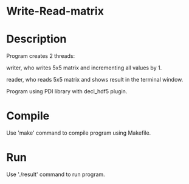 # Write-Read-matrix

Description
===

Program creates 2 threads:

writer, who writes 5x5 matrix and incrementing all values by 1.

reader, who reads 5x5 matrix and shows result in the terminal window.

Program using PDI library with decl_hdf5 plugin.


Compile
===
Use 'make' command to compile program using Makefile.

Run
===
Use './result' command to run program. 
